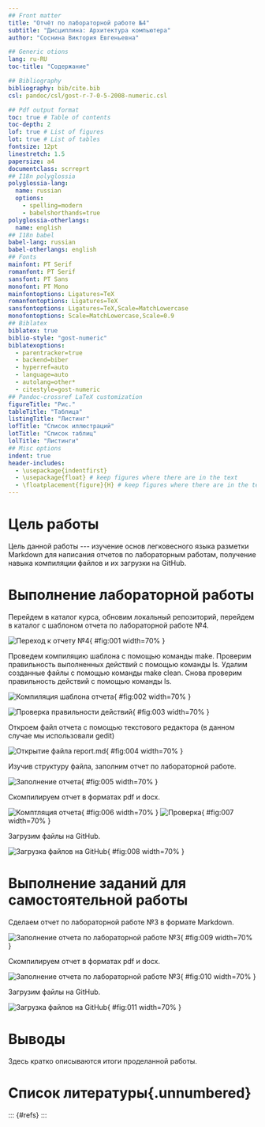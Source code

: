 ```yaml
---
## Front matter
title: "Отчёт по лабораторной работе №4"
subtitle: "Дисциплина: Архитектура компьютера"
author: "Соснина Виктория Евгеньевна"

## Generic otions
lang: ru-RU
toc-title: "Содержание"

## Bibliography
bibliography: bib/cite.bib
csl: pandoc/csl/gost-r-7-0-5-2008-numeric.csl

## Pdf output format
toc: true # Table of contents
toc-depth: 2
lof: true # List of figures
lot: true # List of tables
fontsize: 12pt
linestretch: 1.5
papersize: a4
documentclass: scrreprt
## I18n polyglossia
polyglossia-lang:
  name: russian
  options:
	- spelling=modern
	- babelshorthands=true
polyglossia-otherlangs:
  name: english
## I18n babel
babel-lang: russian
babel-otherlangs: english
## Fonts
mainfont: PT Serif
romanfont: PT Serif
sansfont: PT Sans
monofont: PT Mono
mainfontoptions: Ligatures=TeX
romanfontoptions: Ligatures=TeX
sansfontoptions: Ligatures=TeX,Scale=MatchLowercase
monofontoptions: Scale=MatchLowercase,Scale=0.9
## Biblatex
biblatex: true
biblio-style: "gost-numeric"
biblatexoptions:
  - parentracker=true
  - backend=biber
  - hyperref=auto
  - language=auto
  - autolang=other*
  - citestyle=gost-numeric
## Pandoc-crossref LaTeX customization
figureTitle: "Рис."
tableTitle: "Таблица"
listingTitle: "Листинг"
lofTitle: "Список иллюстраций"
lotTitle: "Список таблиц"
lolTitle: "Листинги"
## Misc options
indent: true
header-includes:
  - \usepackage{indentfirst}
  - \usepackage{float} # keep figures where there are in the text
  - \floatplacement{figure}{H} # keep figures where there are in the text
---
```


# Цель работы

Цель данной работы --- изучение основ легковесного языка разметки Markdown для написания отчетов по лабораторным работам, получение навыка компиляции файлов и их загрузки на GitHub.

# Выполнение лабораторной работы

Перейдем в каталог курса, обновим локальный репозиторий, перейдем в каталог с шаблоном отчета по лабораторной работе №4.

![Переход к отчету №4](image/4_1.png){ #fig:001 width=70% }

Проведем компиляцию шаблона с помощью команды make. Проверим правильность выполненных действий с помощью команды ls. Удалим созданные файлы с помощью команды make clean. Снова проверим правильность действий с помощью команды ls.

![Компиляция шаблона отчета](image/4_2.png){ #fig:002 width=70% }

![Проверка правильности действий](image/4_3.png){ #fig:003 width=70% }

Откроем файл отчета с помощью текстового редактора (в данном случае мы использовали gedit)

![Открытие файла report.md](image/4_4.png){ #fig:004 width=70% }

Изучив структуру файла, заполним отчет по лабораторной работе.

![Заполнение отчета](image/4_5.png){ #fig:005 width=70% }

Скомпилируем отчет в форматах pdf и docx.

![Комптляция отчета](image/4_6.png){ #fig:006 width=70% }
![Проверка](image/4_7.png){ #fig:007 width=70% }

Загрузим файлы на GitHub.

![Загрузка файлов на GitHub](image/4_8.png){ #fig:008 width=70% }

# Выполнение заданий для самостоятельной работы

Сделаем отчет по лабораторной работе №3 в формате Markdown.

![Заполнение отчета по лабораторной работе №3](image/4_9.png){ #fig:009 width=70% }

Скомпилируем отчет в форматах pdf и docx.

![Заполнение отчета по лабораторной работе №3](image/4_10.png){ #fig:010 width=70% }

Загрузим файлы на GitHub.

![Загрузка файлов на GitHub](image/4_11.png){ #fig:011 width=70% }

# Выводы

Здесь кратко описываются итоги проделанной работы.

# Список литературы{.unnumbered}

::: {#refs}
:::

